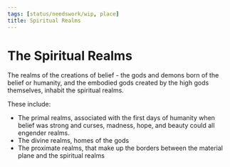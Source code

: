 ```yaml
---
tags: [status/needswork/wip, place]
title: Spiritual Realms
---
```


# The Spiritual Realms

The realms of the creations of belief - the gods and demons born of the belief or humanity, and the embodied gods created by the high gods themselves, inhabit the spiritual realms. 

These include:
  - The primal realms, associated with the first days of humanity when belief was strong and curses, madness, hope, and beauty could all engender realms. 
  - The divine realms, homes of the gods
  - The proximate realms, that make up the borders between the material plane and the spiritual realms